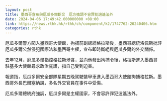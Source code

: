 ```yaml
---
layout: post
title: 墨西哥宣布與厄瓜多爾斷交　厄方強調不容罪犯逍遙法外
date: 2024-04-06 17:49:42.000000000 +08:00
link: https://news.rthk.hk/rthk/ch/component/k2/1747762-20240406.htm
categories: rthk
---
```


厄瓜多爾警方闖入墨西哥大使館，拘捕前副總統格拉斯後，墨西哥總統洛佩斯批評厄瓜多爾公然侵犯國際法和墨西哥主權，宣布即時斷絕與厄瓜多爾的外交關係。

去年12月，厄瓜多爾指控格拉斯涉貪，並向他發出拘捕令後，格拉斯進入墨西哥駐基多大使館尋求政治庇護，指自己受到迫害。

報道指，厄瓜多爾安全部隊星期五晚駕駛裝甲車進入墨西哥大使館拘捕格拉斯。墨西哥外長巴爾塞納說，多名外交官員在事件中受傷。

厄瓜多爾總統府強調，厄瓜多爾是主權國家，不會容許罪犯逍遙法外。

